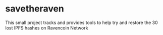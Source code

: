 # savetheraven
This small project tracks and provides tools to help try and restore the 30 lost IPFS hashes on Ravencoin Network
